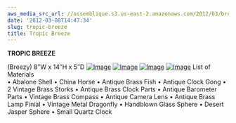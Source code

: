 ```yaml
---
aws_media_src_url: //assemblique.s3.us-east-2.amazonaws.com/2012/03/breezy.jpg
date: '2012-03-08T14:47:34'
slug: tropic-breeze
title: Tropic Breeze
---
```


 **TROPIC BREEZE**

 (Breezy)  8″W x 14″H x 5″D  [![Image](//assemblique.s3.us-east-2.amazonaws.com/2012/03/breezy.jpg?w=487)](//assemblique.s3.us-east-2.amazonaws.com/2012/03/breezy.jpg)  [![Image](//assemblique.s3.us-east-2.amazonaws.com/2012/03/breezy-detail.jpg?w=487)](//assemblique.s3.us-east-2.amazonaws.com/2012/03/breezy-detail.jpg)  [![Image](//assemblique.s3.us-east-2.amazonaws.com/2012/03/breezy-detail2.jpg?w=487)](//assemblique.s3.us-east-2.amazonaws.com/2012/03/breezy-detail2.jpg)  [![Image](//assemblique.s3.us-east-2.amazonaws.com/2012/03/breezy-detail3.jpg?w=487)](//assemblique.s3.us-east-2.amazonaws.com/2012/03/breezy-detail3.jpg)   List of Materials   
  • Abalone Shell • China Horse • Antique Brass Fish • Antique Clock Gong • 2 Vintage Brass Storks • Antique Brass Clock Parts • Antique Barometer Parts • Vintage Brass Compass • Antique Camera Lens • Antique Brass Lamp Finial • Vintage Metal Dragonfly • Handblown Glass Sphere • Desert Jasper Sphere • Small Quartz Clock